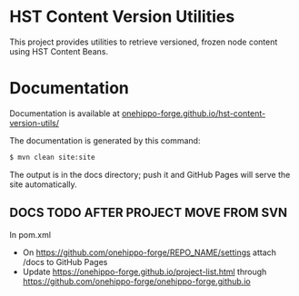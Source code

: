 
# HST Content Version Utilities

This project provides utilities to retrieve versioned, frozen node content using HST Content Beans.

# Documentation 

Documentation is available at [onehippo-forge.github.io/hst-content-version-utils/](https://onehippo-forge.github.io/hst-content-version-utils/)

The documentation is generated by this command:

```bash
$ mvn clean site:site
```

The output is in the docs directory; push it and GitHub Pages will serve the site automatically. 


## DOCS TODO AFTER PROJECT MOVE FROM SVN
In pom.xml 
- On https://github.com/onehippo-forge/REPO_NAME/settings attach /docs to GitHub Pages 
- Update https://onehippo-forge.github.io/project-list.html through https://github.com/onehippo-forge/onehippo-forge.github.io

